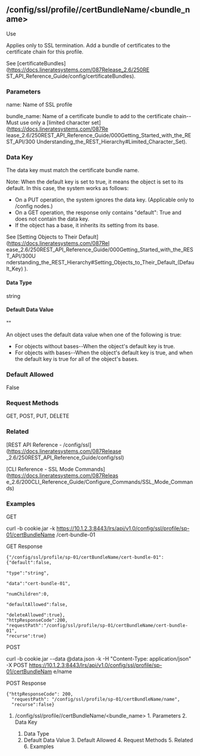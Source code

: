 ## /config/ssl/profile/<name>/certBundleName/<bundle_name>

Use

Applies only to SSL termination. Add a bundle of certificates to the
certificate chain for this profile.

See [certificateBundles](https://docs.lineratesystems.com/087Release_2.6/250RE
ST_API_Reference_Guide/config/certificateBundles).

### Parameters

name: Name of SSL profile

bundle_name: Name of a certificate bundle to add to the certificate chain--
Must use only a [limited character set](https://docs.lineratesystems.com/087Re
lease_2.6/250REST_API_Reference_Guide/000Getting_Started_with_the_REST_API/300
Understanding_the_REST_Hierarchy#Limited_Character_Set).

### Data Key

The data key must match the certificate bundle name.

Note: When the default key is set to true, it means the object is set to its
default. In this case, the system works as follows:

  * On a PUT operation, the system ignores the data key. (Applicable only to /config nodes.)
  * On a GET operation, the response only contains "default": True and does not contain the data key.
  * If the object has a base, it inherits its setting from its base.

See [Setting Objects to Their Default](https://docs.lineratesystems.com/087Rel
ease_2.6/250REST_API_Reference_Guide/000Getting_Started_with_the_REST_API/300U
nderstanding_the_REST_Hierarchy#Setting_Objects_to_Their_Default_(Default_Key)
).

#### Data Type

string

#### Default Data Value

""

An object uses the default data value when one of the following is true:

  * For objects without bases--When the object's default key is true.
  * For objects with bases--When the object's default key is true, and when the default key is true for all of the object's bases.

### Default Allowed

False

### Request Methods

GET, POST, PUT, DELETE

### Related

[REST API Reference - /config/ssl](https://docs.lineratesystems.com/087Release
_2.6/250REST_API_Reference_Guide/config/ssl)

[CLI Reference - SSL Mode Commands](https://docs.lineratesystems.com/087Releas
e_2.6/200CLI_Reference_Guide/Configure_Commands/SSL_Mode_Commands)

### Examples

GET

curl -b cookie.jar -k
https://10.1.2.3:8443/lrs/api/v1.0/config/ssl/profile/sp-01/certBundleName
/cert-bundle-01

GET Response

    
    {"/config/ssl/profile/sp-01/certBundleName/cert-bundle-01": {"default":false,
                                                                 "type":"string",
                                                                 "data":"cert-bundle-01",
                                                                 "numChildren":0,
                                                                 "defaultAllowed":false,
                                                                 "deleteAllowed":true},
    "httpResponseCode":200,
    "requestPath":"/config/ssl/profile/sp-01/certBundleName/cert-bundle-01",
    "recurse":true}
    

POST

curl -b cookie.jar --data @data.json -k -H "Content-Type: application/json" -X
POST https://10.1.2.3:8443/lrs/api/v1.0/config/ssl/profile/sp-01/certBundleNam
e/name

POST Response

    
    {"httpResponseCode": 200,
      "requestPath": "/config/ssl/profile/sp-01/certBundleName/name",
      "recurse":false}

  1. /config/ssl/profile/<name>/certBundleName/<bundle_name>
    1. Parameters
    2. Data Key
      1. Data Type
      2. Default Data Value
    3. Default Allowed
    4. Request Methods
    5. Related
    6. Examples

